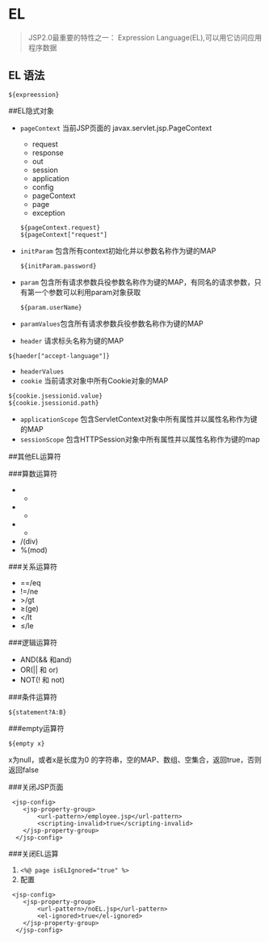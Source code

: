 # EL

>JSP2.0最重要的特性之一： Expression Language(EL),可以用它访问应用程序数据

## EL 语法

`${expreession}`

##EL隐式对象

* `pageContext` 当前JSP页面的 javax.servlet.jsp.PageContext
	
	* request
	* response
	* out
	* session
	* application
	* config
	* pageContext
	* page
	* exception
	
	```
	${pageContext.request}
	${pageContext["request"]
	
	```
* `initParam` 包含所有context初始化并以参数名称作为键的MAP
	```
	${initParam.password}
	```
* `param` 包含所有请求参数兵役参数名称作为键的MAP，有同名的请求参数，只有第一个参数可以利用param对象获取
	```
	${param.userName}
	```
* `paramValues`包含所有请求参数兵役参数名称作为键的MAP
* `header` 请求标头名称为键的MAP

```
${haeder["accept-language"]}
```

* `headerValues`
* `cookie` 当前请求对象中所有Cookie对象的MAP
```
${cookie.jsessionid.value}
${cookie.jsessionid.path}
```

* `applicationScope` 包含ServletContext对象中所有属性并以属性名称作为键的MAP
* `sessionScope` 包含HTTPSession对象中所有属性并以属性名称作为键的map

##其他EL运算符

###算数运算符

* +
* -
* *
* /(div)
* %(mod)

###关系运算符
* ==/eq
* !=/ne
* &gt;/gt
* &ge;(ge)
* &lt;/lt
* &le;/le

###逻辑运算符

* AND(&& 和and)
* OR(|| 和 or)
* NOT(! 和 not)

###条件运算符

`${statement?A:B}`


###empty运算符

`${empty x}`

x为null，或者x是长度为0 的字符串，空的MAP、数组、空集合，返回true，否则返回false



###关闭JSP页面

```
 <jsp-config>
  	<jsp-property-group>
  		<url-pattern>/employee.jsp</url-pattern>
  		<scripting-invalid>true</scripting-invalid>
  	</jsp-property-group>
  </jsp-config>
```


###关闭EL运算

1.  `<%@ page isELIgnored="true" %>`
2.  配置
```
 <jsp-config>
  	<jsp-property-group>
  		<url-pattern>/noEL.jsp</url-pattern>
  		<el-ignored>true</el-ignored>
  	</jsp-property-group>
  </jsp-config>
```


























































